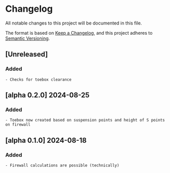 # Changelog

All notable changes to this project will be documented in this file.

The format is based on [Keep a Changelog](https://keepachangelog.com/en/1.1.0/),
and this project adheres to [Semantic Versioning](https://semver.org/spec/v2.0.0.html).

## [Unreleased]
### Added
    - Checks for toebox clearance

## [alpha 0.2.0] 2024-08-25
### Added
    - Toebox now created based on suspension points and height of S points on firewall

## [alpha 0.1.0] 2024-08-18
### Added
    - Firewall calculations are possible (technically)

[0.0.1]: https://github.com/shermanhlc/auto-chassis/releases/tag/v0.1.0-alpha
